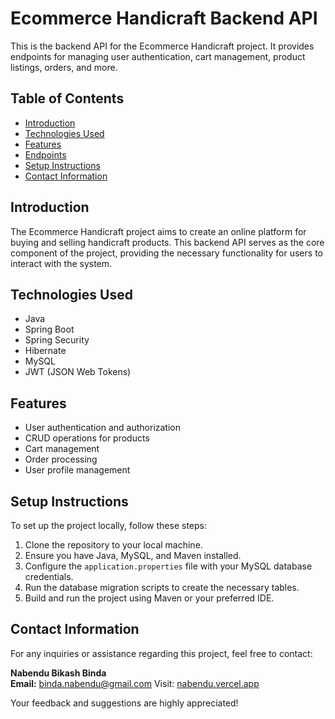 # Ecommerce Handicraft Backend API

This is the backend API for the Ecommerce Handicraft project. It provides endpoints for managing user authentication, cart management, product listings, orders, and more.

## Table of Contents
- [Introduction](#introduction)
- [Technologies Used](#technologies-used)
- [Features](#features)
- [Endpoints](#endpoints)
- [Setup Instructions](#setup-instructions)
- [Contact Information](#contact-information)

## Introduction

The Ecommerce Handicraft project aims to create an online platform for buying and selling handicraft products. This backend API serves as the core component of the project, providing the necessary functionality for users to interact with the system.

## Technologies Used

- Java
- Spring Boot
- Spring Security
- Hibernate
- MySQL
- JWT (JSON Web Tokens)

## Features

- User authentication and authorization
- CRUD operations for products
- Cart management
- Order processing
- User profile management

## Setup Instructions

To set up the project locally, follow these steps:

1. Clone the repository to your local machine.
2. Ensure you have Java, MySQL, and Maven installed.
3. Configure the `application.properties` file with your MySQL database credentials.
4. Run the database migration scripts to create the necessary tables.
5. Build and run the project using Maven or your preferred IDE.

## Contact Information

For any inquiries or assistance regarding this project, feel free to contact:

**Nabendu Bikash Binda**  
**Email:** [binda.nabendu@gmail.com]()
Visit: [nabendu.vercel.app]()

Your feedback and suggestions are highly appreciated!
